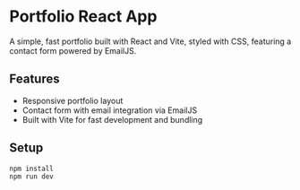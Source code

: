 # Portfolio React App

A simple, fast portfolio built with React and Vite, styled with CSS, featuring a contact form powered by EmailJS.

## Features
- Responsive portfolio layout
- Contact form with email integration via EmailJS
- Built with Vite for fast development and bundling

## Setup

```bash
npm install
npm run dev
